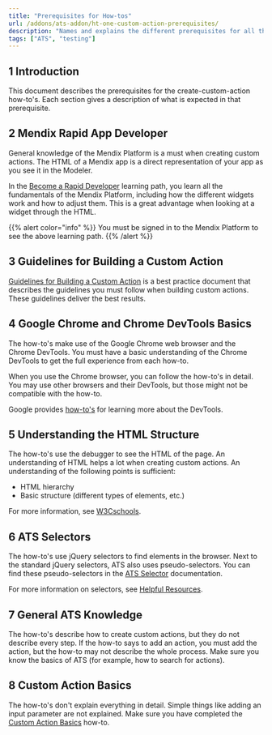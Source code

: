 ```yaml
---
title: "Prerequisites for How-tos"
url: /addons/ats-addon/ht-one-custom-action-prerequisites/
description: "Names and explains the different prerequisites for all the how-to's in this category."
tags: ["ATS", "testing"]
---
```


## 1 Introduction

This document describes the prerequisites for the create-custom-action how-to's. Each section gives a description of what is expected in that prerequisite.

## 2 Mendix Rapid App Developer

General knowledge of the Mendix Platform is a must when creating custom actions. The HTML of a Mendix app is a direct representation of your app as you see it in the Modeler. 

In the [Become a Rapid Developer](https://academy.mendix.com/link/path/31/Become-a-Rapid-Developer) learning path, you learn all the fundamentals of the Mendix Platform, including how the different widgets work and how to adjust them. This is a great advantage when looking at a widget through the HTML.

{{% alert color="info" %}}
You must be signed in to the Mendix Platform to see the above learning path.
{{% /alert %}}

## 3 Guidelines for Building a Custom Action

[Guidelines for Building a Custom Action](/addons/ats-addon/ht-one-guidelines-custom-action/) is a best practice document that describes the guidelines  you must follow when building custom actions. These guidelines deliver the best results.

## 4 Google Chrome and Chrome DevTools Basics

The how-to's make use of the Google Chrome web browser and the Chrome DevTools. You must have a basic understanding of the Chrome DevTools to get the full experience from each how-to.

When you use the Chrome browser, you can follow the how-to's in detail. You may use other browsers and their DevTools, but those might not be compatible with the how-to. 

Google provides [how-to's](https://developers.google.com/web/tools/chrome-devtools/) for learning more about the DevTools.

## 5 Understanding the HTML Structure

The how-to's use the debugger to see the HTML of the page. An understanding of HTML helps a lot when creating custom actions. An understanding of the following points is sufficient:

* HTML hierarchy
* Basic structure (different types of elements, etc.)

For more information, see [W3Cschools](https://www.w3schools.com/html/default.asp).

## 6 ATS Selectors

The how-to's use jQuery selectors to find elements in the browser. Next to the standard jQuery selectors, ATS also uses pseudo-selectors. You can find these pseudo-selectors in the [ATS Selector](/addons/ats-addon/rg-one-selectors/) documentation.

For more information on selectors, see [Helpful Resources](/addons/ats-addon/ht-one-custom-action-helpful-resources/).

## 7 General ATS Knowledge

The how-to's describe how to create custom actions, but they do not describe every step. If the how-to says to add an action, you must add the action, but the how-to may not describe the whole process. Make sure you know the basics of ATS (for example, how to search for actions).

## 8 Custom Action Basics

The how-to's don't explain everything in detail. Simple things like adding an input parameter are not explained. Make sure you have completed the [Custom Action Basics](/addons/ats-addon/ht-one-custom-action-basics/) how-to.

